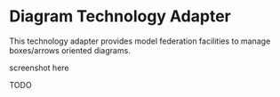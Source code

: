 # Diagram Technology Adapter

This technology adapter provides model federation facilities to manage boxes/arrows oriented diagrams.

screenshot here

TODO

